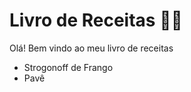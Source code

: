 # Livro de Receitas :woman_cook:

Olá! Bem vindo ao meu livro de receitas

- Strogonoff de Frango
- Pavê